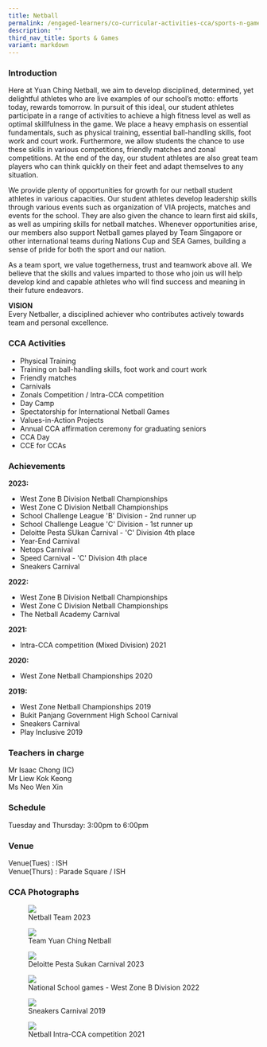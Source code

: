 ```yaml
---
title: Netball
permalink: /engaged-learners/co-curricular-activities-cca/sports-n-games/netball/
description: ""
third_nav_title: Sports & Games
variant: markdown
---
```

### Introduction

Here at Yuan Ching Netball, we aim to develop disciplined, determined, yet delightful athletes who are live examples of our school’s motto: efforts today, rewards tomorrow. In pursuit of this ideal, our student athletes participate in a range of activities to achieve a high fitness level as well as optimal skillfulness in the game. We place a heavy emphasis on essential fundamentals, such as physical training, essential ball-handling skills, foot work and court work. Furthermore, we allow students the chance to use these skills in various competitions, friendly matches and zonal competitions. At the end of the day, our student athletes are also great team players who can think quickly on their feet and adapt themselves to any situation. <br>

We provide plenty of opportunities for growth for our netball student athletes in various capacities. Our student athletes develop leadership skills through various events such as organization of VIA projects, matches and events for the school. They are also given the chance to learn first aid skills, as well as umpiring skills for netball matches. Whenever opportunities arise, our members also support Netball games played by Team Singapore or other international teams during Nations Cup and SEA Games, building a sense of pride for both the sport and our nation.<br>

As a team sport, we value togetherness, trust and teamwork above all. We believe that the skills and values imparted to those who join us will help develop kind and capable athletes who will find success and meaning in their future endeavors.



**VISION** <br>
Every Netballer, a disciplined achiever who contributes actively towards team and personal excellence.

### CCA Activities

*   Physical Training
*   Training on ball-handling skills, foot work and court work
*   Friendly matches
*   Carnivals
*   Zonals Competition / Intra-CCA competition
*   Day Camp
*   Spectatorship for International Netball Games
*   Values-in-Action Projects
*   Annual CCA affirmation ceremony for graduating seniors
*   CCA Day
*   CCE for CCAs

### Achievements

**2023:**
*  West Zone B Division Netball Championships
*  West Zone C Division Netball Championships
*  School Challenge League 'B' Division - 2nd runner up
*  School Challenge League 'C' Division - 1st runner up
*  Deloitte Pesta SUkan Carnival - 'C' Division 4th place
*  Year-End Carnival
*  Netops Carnival
*  Speed Carnival - 'C' Division 4th place
*  Sneakers Carnival

**2022:**
*   West Zone B Division Netball Championships
*  West Zone C Division Netball Championships
*  The Netball Academy Carnival

**2021:**
*   Intra-CCA competition (Mixed Division) 2021

**2020:**
*   West Zone Netball Championships 2020

**2019:**
*   West Zone Netball Championships 2019
*   Bukit Panjang Government High School Carnival
*   Sneakers Carnival
*   Play Inclusive 2019

### Teachers in charge

Mr Isaac Chong (IC) <br>
Mr Liew Kok Keong <br>
Ms Neo Wen Xin


### Schedule


Tuesday and Thursday: 3:00pm to 6:00pm 



### Venue

Venue(Tues) : ISH <br>
Venue(Thurs) : Parade Square / ISH

### CCA Photographs


<figure>  
<img src="/images/01_Netball_Team_2023.jpg">  
<figcaption> Netball Team 2023 </figcaption>  
</figure>

<figure>  
<img src="/images/Netball-2.jpg">  
<figcaption> Team Yuan Ching Netball </figcaption>  
</figure>

<figure>  
<img src="/images/03_Deloitte_Pesta_Sukan_Carnival_2023.jpg">  
<figcaption> Deloitte Pesta Sukan Carnival 2023 </figcaption>  
</figure>

<figure>  
<img src="/images/04_National_School_Games___West_Zone_B_Division_2022.jpg">  
<figcaption> National School games - West Zone B Division 2022 </figcaption>  
</figure>

<figure>  
<img src="/images/05_Sneakers_Carnival_2019.jpg">  
<figcaption> Sneakers Carnival 2019 </figcaption>  
</figure>

<figure>  
<img src="/images/Netball-7.jpg">  
<figcaption> Netball Intra-CCA competition 2021</figcaption>  
</figure>